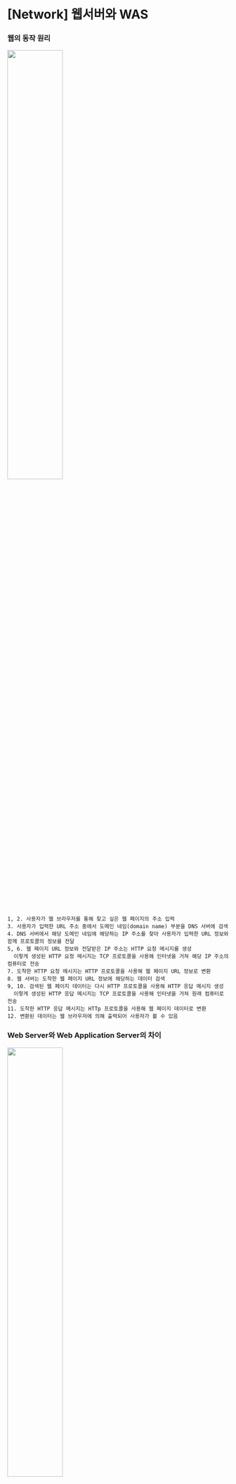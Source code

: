 # [Network] 웹서버와 WAS

### 웹의 동작 원리

<img src="https://user-images.githubusercontent.com/60870438/167300519-c1cc5666-726c-4840-8de3-04320aedfafd.png" width=50%>

```
1, 2. 사용자가 웹 브라우저를 통해 찾고 싶은 웹 페이지의 주소 입력
3. 사용자가 입력한 URL 주소 중에서 도메인 네임(domain name) 부분을 DNS 서버에 검색
4. DNS 서버에서 해당 도메인 네임에 해당하는 IP 주소를 찾아 사용자가 입력한 URL 정보와 함께 프로토콜의 정보를 전달
5, 6. 웹 페이지 URL 정보와 전달받은 IP 주소는 HTTP 요청 메시지를 생성
  이렇게 생성된 HTTP 요청 메시지는 TCP 프로토콜을 사용해 인터넷을 거쳐 해당 IP 주소의 컴퓨터로 전송
7. 도착한 HTTP 요청 메시지는 HTTP 프로토콜을 사용해 웹 페이지 URL 정보로 변환
8. 웹 서버는 도착한 웹 페이지 URL 정보에 해당하는 데이터 검색
9, 10. 검색된 웹 페이지 데이터는 다시 HTTP 프로토콜을 사용해 HTTP 응답 메시지 생성
  이렇게 생성된 HTTP 응답 메시지는 TCP 프로토콜을 사용해 인터넷을 거쳐 원래 컴퓨터로 전송
11. 도착한 HTTP 응답 메시지는 HTTp 프로토콜을 사용해 웹 페이지 데이터로 변환
12. 변환된 데이터는 웹 브라우저에 의해 출력되어 사용자가 볼 수 있음
```

### Web Server와 Web Application Server의 차이

<img src="https://user-images.githubusercontent.com/60870438/170487445-8747063d-def0-4a20-b57c-f6fb976e4cbc.png" width=50%>

#### Web Server
- HTTP 프로토콜을 기반으로 하여 웹 브라우저의 요청을 서비스하는 기능 담당
- 정적인 컨텐츠(.html/ .png/ .jpg/ .css 등)을 제공할 때에는 WAS를 거치지 않고 바로 제공
- 동적인 컨텐프 요청이 들어왔을 때에는 해당 요청을 WAS에 보내고 처리한 결과를 반환 받는다.
- 종류: Apache Server, Nginx, IIS

#### Web Application Server
- DB 조회나 다양한 로직 처리를 요구하는 동적인 컨텐츠를 HTTP 통신을 통해 제공하는 기능 담당
- 웹 컨테이너 혹은 서블릿 컨테이너라고도 불린다. JSP, Servelt 구동 환경을 제공하는 서버
- 분산 트랜잭션, 보안, 메시징, 스레드 처리 등의 기능을 처리하는 분산 환경에서 사용
- 종류: Tomcat, JBoss, Jeus, Web Sphere
- 동작 프로세스
```
1. Web Server의 클라이언트 요청에 맞는 Servlet을 메모리에 올린다.
2. web.xml을 참조해 해당 Servlet에 대한 Thread 생성
3. HttpServletRequest와 HttpServletResponse 객체를 생성하고 그에 맞는 doGet, doPost 메소드를 호출해 생성된 동적 페이지를 Response 객체에 담아 WAS에 전달
  ex. doGet(HttpServletRequest req, HttpServletResponse rep)가 리턴하는 Response 객체를 WAS에 전달
4. WAS는 HttpResponse 형태로 바꾸어 WebServer에 전달하고 생성된 스레드와 HttpServletRequest, HttpServletResponse 객체를 제거한다.
```

> 예시: 레스토랑
> 주문을 확인하고 역할을 분배하는 메인 셰프는 Web Server. 그 아래에서 실제 요리하는 요리사들이 WAS
> 즉, AWS는 서버의 일을 돕는다.
